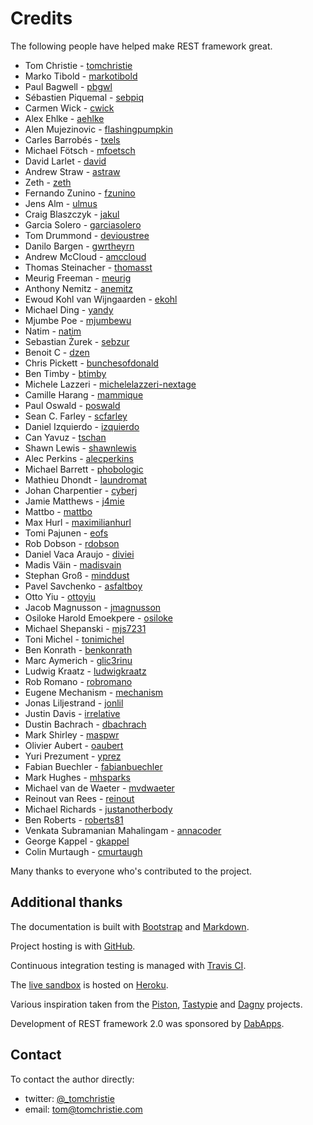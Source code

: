 # Credits

The following people have helped make REST framework great.

* Tom Christie - [tomchristie] 
* Marko Tibold - [markotibold]
* Paul Bagwell - [pbgwl]
* Sébastien Piquemal - [sebpiq]
* Carmen Wick - [cwick]
* Alex Ehlke - [aehlke]
* Alen Mujezinovic - [flashingpumpkin]
* Carles Barrobés - [txels]
* Michael Fötsch - [mfoetsch]
* David Larlet - [david]
* Andrew Straw - [astraw]
* Zeth - [zeth]
* Fernando Zunino - [fzunino]
* Jens Alm - [ulmus]
* Craig Blaszczyk - [jakul]
* Garcia Solero - [garciasolero]
* Tom Drummond - [devioustree]
* Danilo Bargen - [gwrtheyrn]
* Andrew McCloud - [amccloud]
* Thomas Steinacher - [thomasst]
* Meurig Freeman - [meurig]
* Anthony Nemitz - [anemitz]
* Ewoud Kohl van Wijngaarden - [ekohl]
* Michael Ding - [yandy]
* Mjumbe Poe - [mjumbewu]
* Natim - [natim]
* Sebastian Żurek - [sebzur]
* Benoit C - [dzen]
* Chris Pickett - [bunchesofdonald]
* Ben Timby - [btimby]
* Michele Lazzeri - [michelelazzeri-nextage]
* Camille Harang - [mammique]
* Paul Oswald - [poswald]
* Sean C. Farley - [scfarley]
* Daniel Izquierdo - [izquierdo]
* Can Yavuz - [tschan]
* Shawn Lewis - [shawnlewis]
* Alec Perkins - [alecperkins]
* Michael Barrett - [phobologic]
* Mathieu Dhondt - [laundromat]
* Johan Charpentier - [cyberj]
* Jamie Matthews - [j4mie]
* Mattbo - [mattbo]
* Max Hurl - [maximilianhurl]
* Tomi Pajunen - [eofs]
* Rob Dobson - [rdobson]
* Daniel Vaca Araujo - [diviei]
* Madis Väin - [madisvain]
* Stephan Groß - [minddust]
* Pavel Savchenko - [asfaltboy]
* Otto Yiu - [ottoyiu]
* Jacob Magnusson - [jmagnusson]
* Osiloke Harold Emoekpere - [osiloke]
* Michael Shepanski - [mjs7231]
* Toni Michel - [tonimichel]
* Ben Konrath - [benkonrath]
* Marc Aymerich - [glic3rinu]
* Ludwig Kraatz - [ludwigkraatz]
* Rob Romano - [robromano]
* Eugene Mechanism - [mechanism]
* Jonas Liljestrand - [jonlil]
* Justin Davis - [irrelative]
* Dustin Bachrach - [dbachrach]
* Mark Shirley - [maspwr]
* Olivier Aubert - [oaubert]
* Yuri Prezument - [yprez]
* Fabian Buechler - [fabianbuechler]
* Mark Hughes - [mhsparks]
* Michael van de Waeter - [mvdwaeter]
* Reinout van Rees - [reinout]
* Michael Richards - [justanotherbody]
* Ben Roberts - [roberts81]
* Venkata Subramanian Mahalingam - [annacoder]
* George Kappel - [gkappel]
* Colin Murtaugh - [cmurtaugh]

Many thanks to everyone who's contributed to the project.

## Additional thanks

The documentation is built with [Bootstrap] and [Markdown].

Project hosting is with [GitHub].

Continuous integration testing is managed with [Travis CI][travis-ci].

The [live sandbox][sandbox] is hosted on [Heroku]. 

Various inspiration taken from the [Piston], [Tastypie] and [Dagny] projects.

Development of REST framework 2.0 was sponsored by [DabApps].

## Contact

To contact the author directly:

* twitter: [@_tomchristie][twitter]
* email: [tom@tomchristie.com][email]
 
[email]: mailto:tom@tomchristie.com
[twitter]: http://twitter.com/_tomchristie
[bootstrap]: http://twitter.github.com/bootstrap/
[markdown]: http://daringfireball.net/projects/markdown/
[github]: https://github.com/tomchristie/django-rest-framework
[travis-ci]: https://secure.travis-ci.org/tomchristie/django-rest-framework
[piston]: https://bitbucket.org/jespern/django-piston
[tastypie]: https://github.com/toastdriven/django-tastypie
[dagny]: https://github.com/zacharyvoase/dagny
[dabapps]: http://lab.dabapps.com
[sandbox]: http://restframework.herokuapp.com/
[heroku]: http://www.heroku.com/

[tomchristie]: https://github.com/tomchristie
[markotibold]: https://github.com/markotibold
[pbgwl]: https://github.com/pbgwl
[sebpiq]: https://github.com/sebpiq
[cwick]: https://github.com/cwick
[aehlke]: https://github.com/aehlke
[flashingpumpkin]: https://github.com/flashingpumpkin
[txels]: https://github.com/txels
[mfoetsch]: https://github.com/mfoetsch
[david]: https://github.com/david
[astraw]: https://github.com/astraw
[zeth]: https://github.com/zeth
[fzunino]: https://github.com/fzunino
[ulmus]: https://github.com/ulmus
[jakul]: https://github.com/jakul
[garciasolero]: https://github.com/garciasolero
[devioustree]: https://github.com/devioustree
[gwrtheyrn]: https://github.com/gwrtheyrn
[amccloud]: https://github.com/amccloud
[thomasst]: https://github.com/thomasst
[meurig]: https://github.com/meurig
[anemitz]: https://github.com/anemitz
[ekohl]: https://github.com/ekohl
[yandy]: https://github.com/yandy
[mjumbewu]: https://github.com/mjumbewu
[natim]: https://github.com/natim
[sebzur]: https://github.com/sebzur
[dzen]: https://github.com/dzen
[bunchesofdonald]: https://github.com/bunchesofdonald
[btimby]: https://github.com/btimby
[michelelazzeri-nextage]: https://github.com/michelelazzeri-nextage
[mammique]: https://github.com/mammique
[poswald]: https://github.com/poswald
[scfarley]: https://github.com/scfarley
[izquierdo]: https://github.com/izquierdo
[tschan]: https://github.com/tschan
[shawnlewis]: https://github.com/shawnlewis
[alecperkins]: https://github.com/alecperkins
[phobologic]: https://github.com/phobologic
[laundromat]: https://github.com/laundromat
[cyberj]: https://github.com/cyberj
[j4mie]: https://github.com/j4mie
[mattbo]: https://github.com/mattbo
[maximilianhurl]: https://github.com/maximilianhurl
[eofs]: https://github.com/eofs
[rdobson]: https://github.com/rdobson
[diviei]: https://github.com/diviei
[madisvain]: https://github.com/madisvain
[minddust]: https://github.com/minddust
[asfaltboy]: https://github.com/asfaltboy
[ottoyiu]: https://github.com/OttoYiu
[jmagnusson]: https://github.com/jmagnusson
[osiloke]: https://github.com/osiloke
[mjs7231]: https://github.com/mjs7231
[tonimichel]: https://github.com/tonimichel
[benkonrath]: https://github.com/benkonrath
[glic3rinu]: https://github.com/glic3rinu
[ludwigkraatz]: https://github.com/ludwigkraatz
[robromano]: https://github.com/robromano
[mechanism]: https://github.com/mechanism
[jonlil]: https://github.com/jonlil
[irrelative]: https://github.com/irrelative
[dbachrach]: https://github.com/dbachrach
[maspwr]: https://github.com/maspwr
[oaubert]: https://github.com/oaubert
[yprez]: https://github.com/yprez
[fabianbuechler]: https://github.com/fabianbuechler
[mhsparks]: https://github.com/mhsparks
[mvdwaeter]: https://github.com/mvdwaeter
[reinout]: https://github.com/reinout
[justanotherbody]: https://github.com/justanotherbody
[roberts81]: https://github.com/roberts81
[annacoder]: https://github.com/annacoder
[gkappel]: https://github.com/gkappel
[cmurtaugh]: https://github.com/cmurtaugh
